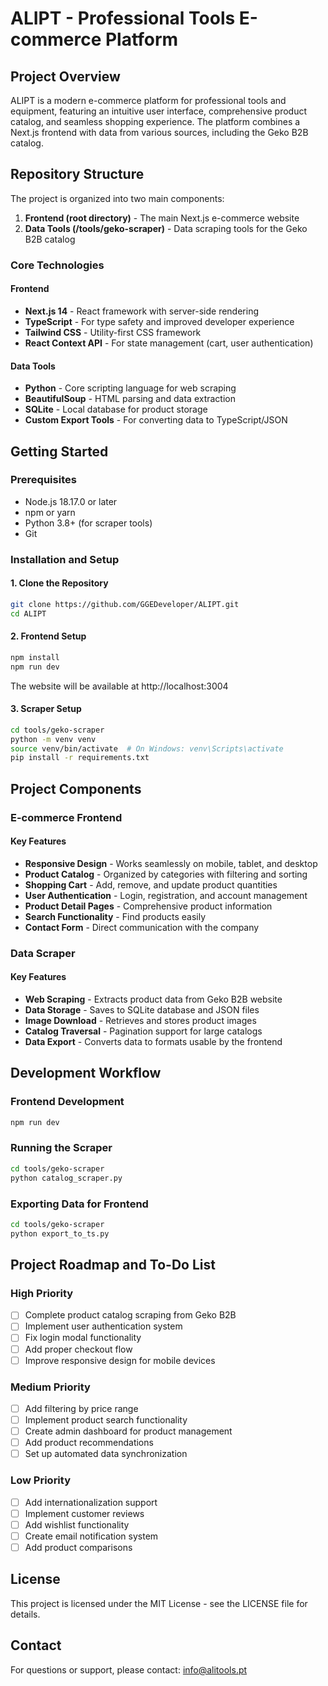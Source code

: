 # ALIPT - Professional Tools E-commerce Platform

## Project Overview

ALIPT is a modern e-commerce platform for professional tools and equipment, featuring an intuitive user interface, comprehensive product catalog, and seamless shopping experience. The platform combines a Next.js frontend with data from various sources, including the Geko B2B catalog.

## Repository Structure

The project is organized into two main components:

1. **Frontend (root directory)** - The main Next.js e-commerce website
2. **Data Tools (/tools/geko-scraper)** - Data scraping tools for the Geko B2B catalog

### Core Technologies

#### Frontend
- **Next.js 14** - React framework with server-side rendering
- **TypeScript** - For type safety and improved developer experience
- **Tailwind CSS** - Utility-first CSS framework
- **React Context API** - For state management (cart, user authentication)

#### Data Tools
- **Python** - Core scripting language for web scraping
- **BeautifulSoup** - HTML parsing and data extraction
- **SQLite** - Local database for product storage
- **Custom Export Tools** - For converting data to TypeScript/JSON

## Getting Started

### Prerequisites
- Node.js 18.17.0 or later
- npm or yarn
- Python 3.8+ (for scraper tools)
- Git

### Installation and Setup

#### 1. Clone the Repository
```bash
git clone https://github.com/GGEDeveloper/ALIPT.git
cd ALIPT
```

#### 2. Frontend Setup
```bash
npm install
npm run dev
```
The website will be available at http://localhost:3004

#### 3. Scraper Setup
```bash
cd tools/geko-scraper
python -m venv venv
source venv/bin/activate  # On Windows: venv\Scripts\activate
pip install -r requirements.txt
```

## Project Components

### E-commerce Frontend

#### Key Features
- **Responsive Design** - Works seamlessly on mobile, tablet, and desktop
- **Product Catalog** - Organized by categories with filtering and sorting
- **Shopping Cart** - Add, remove, and update product quantities
- **User Authentication** - Login, registration, and account management
- **Product Detail Pages** - Comprehensive product information
- **Search Functionality** - Find products easily
- **Contact Form** - Direct communication with the company

### Data Scraper

#### Key Features
- **Web Scraping** - Extracts product data from Geko B2B website
- **Data Storage** - Saves to SQLite database and JSON files
- **Image Download** - Retrieves and stores product images
- **Catalog Traversal** - Pagination support for large catalogs
- **Data Export** - Converts data to formats usable by the frontend

## Development Workflow

### Frontend Development
```bash
npm run dev
```

### Running the Scraper
```bash
cd tools/geko-scraper
python catalog_scraper.py
```

### Exporting Data for Frontend
```bash
cd tools/geko-scraper
python export_to_ts.py
```

## Project Roadmap and To-Do List

### High Priority
- [ ] Complete product catalog scraping from Geko B2B
- [ ] Implement user authentication system
- [ ] Fix login modal functionality
- [ ] Add proper checkout flow
- [ ] Improve responsive design for mobile devices

### Medium Priority
- [ ] Add filtering by price range
- [ ] Implement product search functionality
- [ ] Create admin dashboard for product management
- [ ] Add product recommendations
- [ ] Set up automated data synchronization

### Low Priority
- [ ] Add internationalization support
- [ ] Implement customer reviews
- [ ] Add wishlist functionality
- [ ] Create email notification system
- [ ] Add product comparisons

## License

This project is licensed under the MIT License - see the LICENSE file for details.

## Contact

For questions or support, please contact: info@alitools.pt 